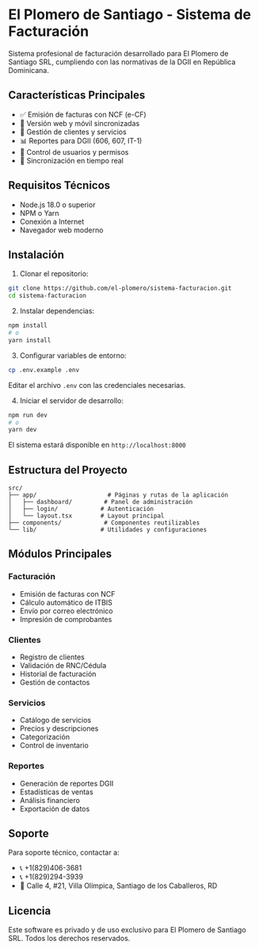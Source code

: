 # El Plomero de Santiago - Sistema de Facturación

Sistema profesional de facturación desarrollado para El Plomero de Santiago SRL, cumpliendo con las normativas de la DGII en República Dominicana.

## Características Principales

- ✅ Emisión de facturas con NCF (e-CF)
- 📱 Versión web y móvil sincronizadas
- 💼 Gestión de clientes y servicios
- 📊 Reportes para DGII (606, 607, IT-1)
- 👥 Control de usuarios y permisos
- 🔄 Sincronización en tiempo real

## Requisitos Técnicos

- Node.js 18.0 o superior
- NPM o Yarn
- Conexión a Internet
- Navegador web moderno

## Instalación

1. Clonar el repositorio:
```bash
git clone https://github.com/el-plomero/sistema-facturacion.git
cd sistema-facturacion
```

2. Instalar dependencias:
```bash
npm install
# o
yarn install
```

3. Configurar variables de entorno:
```bash
cp .env.example .env
```
Editar el archivo `.env` con las credenciales necesarias.

4. Iniciar el servidor de desarrollo:
```bash
npm run dev
# o
yarn dev
```

El sistema estará disponible en `http://localhost:8000`

## Estructura del Proyecto

```
src/
├── app/                    # Páginas y rutas de la aplicación
│   ├── dashboard/         # Panel de administración
│   ├── login/            # Autenticación
│   └── layout.tsx        # Layout principal
├── components/            # Componentes reutilizables
└── lib/                  # Utilidades y configuraciones
```

## Módulos Principales

### Facturación
- Emisión de facturas con NCF
- Cálculo automático de ITBIS
- Envío por correo electrónico
- Impresión de comprobantes

### Clientes
- Registro de clientes
- Validación de RNC/Cédula
- Historial de facturación
- Gestión de contactos

### Servicios
- Catálogo de servicios
- Precios y descripciones
- Categorización
- Control de inventario

### Reportes
- Generación de reportes DGII
- Estadísticas de ventas
- Análisis financiero
- Exportación de datos

## Soporte

Para soporte técnico, contactar a:
- 📞 +1(829)406-3681
- 📞 +1(829)294-3939
- 📍 Calle 4, #21, Villa Olímpica, Santiago de los Caballeros, RD

## Licencia

Este software es privado y de uso exclusivo para El Plomero de Santiago SRL.
Todos los derechos reservados.
